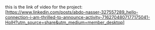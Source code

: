 
this is the link of video for the project:
[https://www.linkedin.com/posts/abdo-nasser-327557289_hello-connection-i-am-thrilled-to-announce-activity-7162704807177175041-HoIH?utm_source=share&utm_medium=member_desktop]

